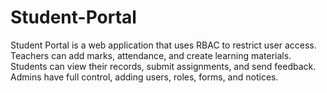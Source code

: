 # Student-Portal
Student Portal is a web application that uses RBAC to restrict user access. Teachers can add marks, attendance, and create learning materials. Students can view their records, submit assignments, and send feedback. Admins have full control, adding users, roles, forms, and notices.
